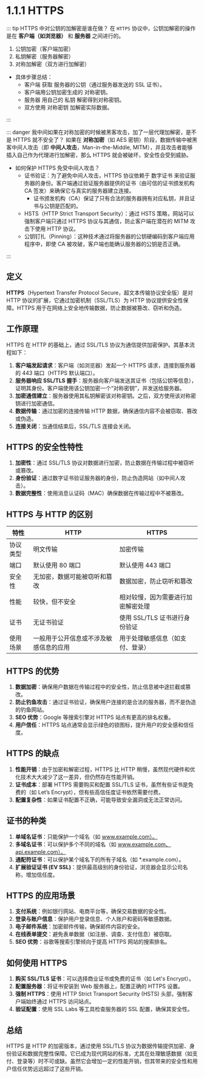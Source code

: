 # 1.1.1 HTTPS

::: tip HTTPS 中对公钥的加解密是谁在做？
在 `HTTPS` 协议中，公钥加解密的操作是在 **客户端（如浏览器）** 和 **服务器** 之间进行的。

1. 公钥加密（客户端加密）
2. 私钥解密（服务器解密）
3. 对称加解密（双方进行加解密）

- 具体步骤总结：
  - 客户端 获取 服务器的公钥（通过服务器发送的 SSL 证书）。
  - 客户端用公钥加密生成的 对称密钥。
  - 服务器 用自己的 私钥 解密得到对称密钥。
  - 双方使用 对称密钥 加解密实际数据。

:::

::: danger 我中间如果在对称加密的时候被黑客攻击，加了一层代理加解密，是不是 HTTPS 就不安全了？
如果在 **对称加密**（如 AES 密钥）阶段，数据传输中被黑客中间人攻击（即 **中间人攻击**，Man-in-the-Middle, MITM），并且攻击者能够插入自己作为代理进行加解密，那么 HTTPS 就会被破坏，安全性会受到威胁。

- 如何保护 HTTPS 免受中间人攻击？
  - 证书验证：为了避免中间人攻击，HTTPS 协议依赖于 数字证书 来验证服务器的身份。客户端通过验证服务器提供的证书（由可信的证书颁发机构 CA 签发）来确保它与真实的服务器建立连接。
    - 证书颁发机构（CA）保证了只有合法的服务器拥有对应私钥，并且证书与公钥是匹配的。
  - HSTS（HTTP Strict Transport Security）：通过 HSTS 策略，网站可以强制客户端只通过 HTTPS 协议与其通信，防止客户端在潜在的 MITM 攻击下使用 HTTP 协议。
  - 公钥钉扎（Pinning）：这种技术通过将服务器的公钥硬编码到客户端应用程序中，即使 CA 被攻破，客户端也能确认服务器的公钥是否正确。

:::

## **定义**

**HTTPS**（Hypertext Transfer Protocol Secure，超文本传输协议安全版）是对 HTTP 协议的扩展，它通过加密机制（SSL/TLS）为 HTTP 协议提供安全性保障。HTTPS 用于在网络上安全地传输数据，防止数据被篡改、窃听和伪造。

## **工作原理**

HTTPS 在 HTTP 的基础上，通过 SSL/TLS 协议为通信提供加密保护。其基本流程如下：

1. **客户端发起请求**：客户端（如浏览器）发起一个 HTTPS 请求，连接到服务器的 443 端口（HTTPS 默认端口）。
2. **服务器响应 SSL/TLS 握手**：服务器向客户端发送其证书（包括公钥等信息），证明其身份。客户端使用该公钥加密一个“对称密钥”，并发送给服务器。
3. **加密通信建立**：服务器使用其私钥解密该对称密钥。之后，双方使用该对称密钥进行加密通信。
4. **数据传输**：通过加密的连接传输 HTTP 数据，确保通信内容不会被窃取、篡改或伪造。
5. **连接关闭**：当通信结束后，SSL/TLS 连接会关闭。

## **HTTPS 的安全性特性**

1. **加密性**：通过 SSL/TLS 协议对数据进行加密，防止数据在传输过程中被窃听或篡改。
2. **身份验证**：通过数字证书验证服务器的身份，防止伪造网站（如中间人攻击）。
3. **数据完整性**：使用消息认证码（MAC）确保数据在传输过程中不被篡改。

## **HTTPS 与 HTTP 的区别**

| 特性     | HTTP                                   | HTTPS                              |
| -------- | -------------------------------------- | ---------------------------------- |
| 协议类型 | 明文传输                               | 加密传输                           |
| 端口     | 默认使用 80 端口                       | 默认使用 443 端口                  |
| 安全性   | 无加密，数据可能被窃听和篡改           | 数据加密，防止窃听和篡改           |
| 性能     | 较快，但不安全                         | 相对较慢，因为需要进行加密解密处理 |
| 证书     | 无证书验证                             | 使用 SSL/TLS 证书进行身份验证      |
| 使用场景 | 一般用于公开信息或不涉及敏感信息的应用 | 用于处理敏感信息（如支付、登录）   |

## **HTTPS 的优势**

1. **数据加密**：确保用户数据在传输过程中的安全性，防止信息被中途拦截或篡改。
2. **防止钓鱼攻击**：通过证书验证，确保用户连接的是合法的服务器，而不是伪造的钓鱼网站。
3. **SEO 优势**：Google 等搜索引擎对 HTTPS 站点有更高的排名权重。
4. **用户信任**：HTTPS 站点通常会显示绿色的锁图标，提升用户的安全感和信任度。

## **HTTPS 的缺点**

1. **性能开销**：由于加密和解密过程，HTTPS 比 HTTP 稍慢，虽然现代硬件和优化技术大大减少了这一差异，但仍然存在性能开销。
2. **证书成本**：部署 HTTPS 需要购买和配置 SSL/TLS 证书，虽然有些证书是免费的（如 Let’s Encrypt），但有些高信任度证书依然需要付费。
3. **配置复杂性**：如果证书配置不正确，可能导致安全漏洞或无法正常访问。

## **证书的种类**

1. **单域名证书**：只能保护一个域名（如 www.example.com）。
2. **多域名证书**：可以保护多个不同的域名（如 www.example.com、api.example.com）。
3. **通配符证书**：可以保护某个域名下的所有子域名（如 \*.example.com）。
4. **扩展验证证书 (EV SSL)**：提供最高级别的身份验证，浏览器会显示公司名称，增加信任度。

## **HTTPS 的应用场景**

1. **支付系统**：例如银行网站、电商平台等，确保交易数据的安全性。
2. **登录与账户信息**：保护用户登录信息、个人账户和密码等敏感数据。
3. **电子邮件系统**：加密邮件传输，确保邮件内容的安全。
4. **在线表单提交**：避免表单数据（如注册、调查、支付信息）被窃取。
5. **SEO 优势**：谷歌等搜索引擎倾向于提高 HTTPS 网站的搜索排名。

## **如何使用 HTTPS**

1. **购买 SSL/TLS 证书**：可以选择商业证书或免费的证书（如 Let's Encrypt）。
2. **配置服务器**：将证书安装到 Web 服务器上，配置正确的 HTTPS 设置。
3. **强制 HTTPS**：使用 HTTP Strict Transport Security (HSTS) 头部，强制客户端始终通过 HTTPS 访问站点。
4. **验证配置**：使用 SSL Labs 等工具检查服务器的 SSL 配置，确保其安全性。

## **总结**

HTTPS 是 HTTP 的加密版本，通过使用 SSL/TLS 协议为数据传输提供加密、身份验证和数据完整性保障。它已成为现代网站的标准，尤其在处理敏感数据（如支付、登录等）时不可或缺。虽然它会增加一定的性能开销，但其带来的安全性和用户信任优势远远超过了这些开销。
